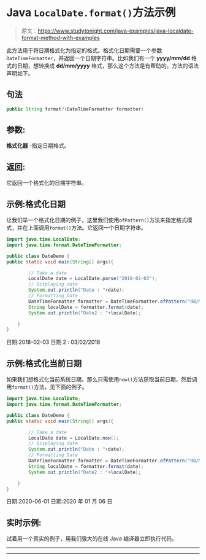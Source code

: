 # Java `LocalDate.format()`方法示例

> 原文：<https://www.studytonight.com/java-examples/java-localdate-format-method-with-examples>

此方法用于将日期格式化为指定的格式。格式化日期需要一个参数`DateTimeFormatter`，并返回一个日期字符串。比如我们有一个 **yyyy/mm/dd** 格式的日期，想转换成 **dd/mm/yyyy** 格式，那么这个方法是有帮助的。方法的语法声明如下。

## 句法

```java
public String format?(DateTimeFormatter formatter)
```

## 参数:

**格式化器** -指定日期格式。

## 返回:

它返回一个格式化的日期字符串。

## 示例:格式化日期

让我们举一个格式化日期的例子，这里我们使用`ofPattern()`方法来指定格式模式，并在上面调用`format()`方法。它返回一个日期字符串。

```java
import java.time.LocalDate;
import java.time.format.DateTimeFormatter;

public class DateDemo {
public static void main(String[] args){  

		// Take a date
	    LocalDate date = LocalDate.parse("2018-02-03");
		// Displaying date
		System.out.println("Date : "+date);
		// Formatting Date
        DateTimeFormatter formatter = DateTimeFormatter.ofPattern("dd/MM/YYYY");
        String localDate = formatter.format(date);
        System.out.println("Date2 : "+localDate);

	}
}
```

日期:2018-02-03
日期 2 : 03/02/2018

## 示例:格式化当前日期

如果我们想格式化当前系统日期，那么只需使用`now()`方法获取当前日期，然后调用`format()`方法。见下面的例子。

```java
import java.time.LocalDate;
import java.time.format.DateTimeFormatter;

public class DateDemo {
public static void main(String[] args){  

		// Take a date
	    LocalDate date = LocalDate.now();
		// Displaying date
		System.out.println("Date : "+date);
		// Formatting Date
        DateTimeFormatter formatter = DateTimeFormatter.ofPattern("dd/MM/YYYY");
        String localDate = formatter.format(date);
        System.out.println("Date2 : "+localDate);

	}
}
```

日期:2020-06-01
日期:2020 年 01 月 06 日

## 实时示例:

试着用一个真实的例子，用我们强大的在线 Java 编译器立即执行代码。

* * *

* * *